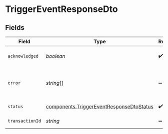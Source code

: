 # TriggerEventResponseDto


## Fields

| Field                                                                                                | Type                                                                                                 | Required                                                                                             | Description                                                                                          |
| ---------------------------------------------------------------------------------------------------- | ---------------------------------------------------------------------------------------------------- | ---------------------------------------------------------------------------------------------------- | ---------------------------------------------------------------------------------------------------- |
| `acknowledged`                                                                                       | *boolean*                                                                                            | :heavy_check_mark:                                                                                   | If trigger was acknowledged or not                                                                   |
| `error`                                                                                              | *string*[]                                                                                           | :heavy_minus_sign:                                                                                   | In case of an error, this field will contain the error message                                       |
| `status`                                                                                             | [components.TriggerEventResponseDtoStatus](../../models/components/triggereventresponsedtostatus.md) | :heavy_check_mark:                                                                                   | Status for trigger                                                                                   |
| `transactionId`                                                                                      | *string*                                                                                             | :heavy_minus_sign:                                                                                   | Transaction id for trigger                                                                           |